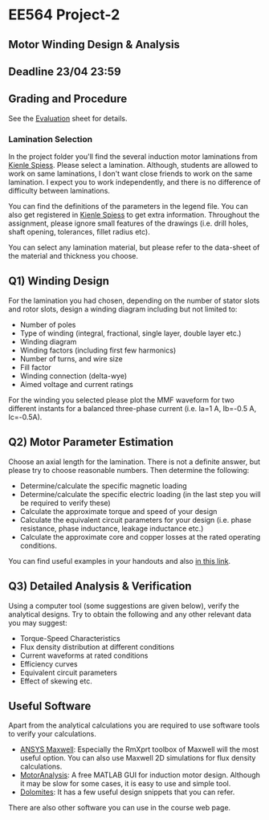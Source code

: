 # EE564 Project-2

## Motor Winding Design & Analysis

## Deadline 23/04 23:59

## Grading and Procedure

See the [Evaluation](./evaluation.md) sheet for details.

### Lamination Selection

In the project folder you'll find the several induction motor laminations from [Kienle Spiess](http://www.kienle-spiess.de/induction-machines.html). Please select a lamination. Although, students are allowed to work on same laminations, I don't want close friends to work on the same lamination. I expect you to work independently, and there is no difference of difficulty between laminations. 

You can find the definitions of the parameters in the legend file. You can also get registered in [Kienle Spiess](http://www.kienle-spiess.de/induction-machines.html) to get extra information. Throughout the assignment, please ignore small features of the drawings (i.e. drill holes, shaft opening, tolerances, fillet radius etc).

You can select any lamination material, but please refer to the data-sheet of the material and thickness you choose.


## Q1) Winding Design

For the lamination you had chosen, depending on the number of stator slots and rotor slots, design a winding diagram including but not limited to:

- Number of poles
- Type of winding (integral, fractional, single layer, double layer etc.)
- Winding diagram
- Winding factors (including first few harmonics)
- Number of turns, and wire size
- Fill factor
- Winding connection (delta-wye)
- Aimed voltage and current ratings

For the winding you selected please plot the MMF waveform for two different instants for a balanced three-phase current (i.e. Ia=1 A, Ib=-0.5 A, Ic=-0.5A).

## Q2) Motor Parameter Estimation

Choose an axial length for the lamination. There is not a definite answer, but please try to choose reasonable numbers. Then determine the following:

- Determine/calculate the specific magnetic loading
- Determine/calculate the specific electric loading (in the last step you will be required to verify these)
- Calculate the approximate torque and speed of your design
- Calculate the equivalent circuit parameters for your design (i.e. phase resistance, phase inductance, leakage inductance etc.)
- Calculate the approximate core and copper losses at the rated operating conditions.

You can find useful examples in your handouts and also [in this link](http://www.ssmengg.edu.in/weos/weos/upload/EStudyMaterial/electrical/6thsem/Machine%20design(ELE-603)/Electrical%20Machine%20Design%20Unit6VH.pdf).


## Q3) Detailed Analysis & Verification

Using a computer tool (some suggestions are given below), verify the analytical designs. Try to obtain the following and any other relevant data you may suggest:

- Torque-Speed Characteristics
- Flux density distribution at different conditions
- Current waveforms at rated conditions
- Efficiency curves 
- Equivalent circuit parameters
- Effect of skewing etc.

## Useful Software

Apart from the analytical calculations you are required to use software tools to verify your calculations.

- [ANSYS Maxwell](https://www.ansys.com/products/electronics/ansys-maxwell): Especially the RmXprt toolbox of Maxwell will the most useful option. You can also use Maxwell 2D simulations for flux density calculations.
- [MotorAnalysis](http://motoranalysis.com/): A free MATLAB GUI for induction motor design. Although it may be slow for some cases, it is easy to use and simple tool.
- [Dolomites](https://sourceforge.net/projects/dolomites/): It has a few useful design snippets that you can refer.

There are also other software you can use in the course web page.
